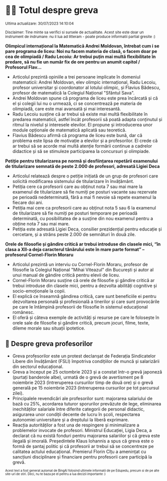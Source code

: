 # 👩‍🏫 Totul despre greva
<sub>Ultima actualizare: 30/07/2023 14:10:04</sub>

<sub>Disclaimer: Tine minte sa verifici si sursele de actualitate. Acest site este doar un instrument de indrumare: nu il lua ad litteram - poate produce informatii partial gresite :)</sub>

**Olimpicul internațional la Matematică Andrei Moldovan, întrebat cum i se pare programa de liceu: Noi nu facem materia de clasă, o facem doar pe cea de olimpiadă / Radu Lecoiu: Ar trebui puțin mai multă flexibilitate în predare, să nu fie un număr fix de ore pentru un anumit capitol / Profesorul Flav...**
- Articolul prezintă opiniile a trei persoane implicate în domeniul matematicii: Andrei Moldovan, elev olimpic internațional, Radu Lecoiu, profesor universitar și coordonator al lotului olimpic, și Flavius Bădescu, profesor de matematică la Colegiul Național "Sfântul Sava".
- Andrei Moldovan spune că programa de liceu este prea încărcată și că el și colegii lui nu o urmează, ci se concentrează pe materia de olimpiadă, care este mai avansată și mai interesantă.
- Radu Lecoiu susține că ar trebui să existe mai multă flexibilitate în predarea matematicii, astfel încât profesorii să poată adapta conținutul și ritmul la nivelul și interesele elevilor. El propune și introducerea unor module opționale de matematică aplicată sau teoretică.
- Flavius Bădescu afirmă că programa de liceu este bună, dar că problema este lipsa de motivație a elevilor și a profesorilor. El crede că ar trebui să se acorde mai multă atenție formării continue a cadrelor didactice și să se stimuleze participarea la concursuri și olimpiade.

**Petiție pentru titularizarea pe normă și desființarea repetării examenului de titularizare semnată de peste 2.000 de profesori, adresată Ligiei Deca**
- Articolul relatează despre o petiție inițiată de un grup de profesori care solicită modificarea sistemului de titularizare în învățământ.
- Petiția cere ca profesorii care au obținut nota 7 sau mai mare la examenul de titularizare să fie numiți pe posturi vacante sau rezervate pe perioadă nedeterminată, fără a mai fi nevoie să repete examenul la fiecare doi ani.
- Petiția mai cere ca profesorii care au obținut nota 5 sau 6 la examenul de titularizare să fie numiți pe posturi temporare pe perioadă determinată, cu posibilitatea de a susține din nou examenul pentru a obține nota 7 sau mai mare.
- Petiția este adresată Ligiei Deca, consilier prezidențial pentru educație și cercetare, și a strâns peste 2.000 de semnături în două zile.

**Orele de filosofie și gândire critică ar trebui introduse din clasele mici, “în clasa a XII-a deja caracterul tânărului este în mare parte format” – profesorul Cornel-Florin Moraru**
- Articolul prezintă un interviu cu Cornel-Florin Moraru, profesor de filosofie la Colegiul Național "Mihai Viteazul" din București și autor al unui manual de gândire critică pentru elevii de liceu.
- Cornel-Florin Moraru susține că orele de filosofie și gândire critică ar trebui introduse din clasele mici, pentru a dezvolta abilități cognitive și socio-emoționale la copii.
- El explică ce înseamnă gândirea critică, care sunt beneficiile ei pentru dezvoltarea personală și profesională a tinerilor și care sunt provocările pe care le întâmpină profesorii de filosofie în sistemul educațional românesc.
- El oferă și câteva exemple de activități și resurse pe care le folosește în orele sale de filosofie și gândire critică, precum jocuri, filme, texte, dileme morale sau situații ipotetice.

## 🏫 Despre greva profesorilor
- Greva profesorilor este un protest declanșat de Federația Sindicatelor Libere din Învățământ (FSLI) împotriva condițiilor de muncă și salarizării din sectorul educațional.
- Greva a început pe 25 octombrie 2023 și a constat într-o grevă japoneză (purtați banderole albe), urmată de o grevă de avertisment pe 8 noiembrie 2023 (întreruperea cursurilor timp de două ore) și o grevă generală pe 15 noiembrie 2023 (întreruperea cursurilor pe tot parcursul zilei).
- Principalele revendicări ale profesorilor sunt: majorarea salariului de bază cu 25%, acordarea tuturor sporurilor prevăzute de lege, eliminarea inechităților salariale între diferite categorii de personal didactic, asigurarea unor condiții decente de lucru în școli, respectarea autonomiei universitare și a dreptului la liberă exprimare.
- Reacția autorităților a fost una de respingere și minimalizare a problemelor invocate de profesori. Ministrul Educației, Ligia Deca, a declarat că nu există fonduri pentru majorarea salariilor și că greva este ilegală și imorală. Președintele Klaus Iohannis a spus că greva este o formă de șantaj politic și că profesorii ar trebui să se concentreze pe calitatea actului educațional. Premierul Florin Cîțu a amenințat cu sancțiuni disciplinare și financiare pentru profesorii care participă la grevă.


<sub><sub>Acest text a fost generat automat de BingAI folosind ultimele informatii de pe Edupedu, precum si de pe alte site-uri de stiri. Deci, nu te baza pe el pentru a lua decizii importante :)</sub></sub>